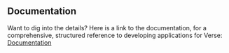 ## Documentation

Want to dig into the details? Here is a link to the documentation, for a comprehensive, structured reference to developing applications for Verse:
[Documentation][1]

[1]: https://git.swg.usma.ibm.com/pages/IBM-Verse/verse-developer-chrome-ext/
